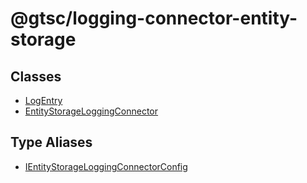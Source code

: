 # @gtsc/logging-connector-entity-storage

## Classes

- [LogEntry](classes/LogEntry.md)
- [EntityStorageLoggingConnector](classes/EntityStorageLoggingConnector.md)

## Type Aliases

- [IEntityStorageLoggingConnectorConfig](type-aliases/IEntityStorageLoggingConnectorConfig.md)
